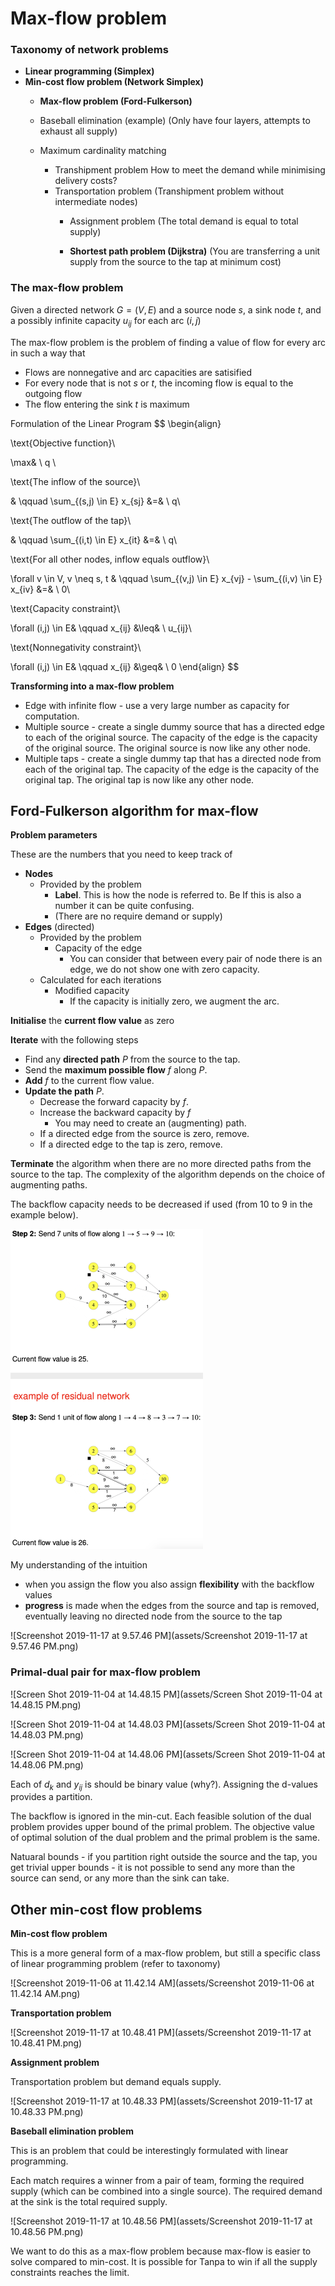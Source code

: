 # Max-flow problem

### **Taxonomy of network problems**

- **Linear programming (Simplex)**
- **Min-cost flow problem (Network Simplex)**
  - **Max-flow problem (Ford-Fulkerson)**
  - Baseball elimination (example)
    (Only have four layers, attempts to exhaust all supply)
  
  - Maximum cardinality matching

    - Transhipment problem
      How to meet the demand while minimising delivery costs?
    - Transportation problem
          (Transhipment problem without intermediate nodes)
        - Assignment problem
              (The total demand is equal to total supply)
    
        - **Shortest path problem (Dijkstra)**
        (You are transferring a unit supply from the source to the tap at minimum cost)



### The max-flow problem

Given a directed network $G = (V,E)$ and a source node $s$, a sink node $t$, and a possibly infinite capacity $u_{ij}$ for each arc $(i,j)$

The max-flow problem is the problem of finding a value of flow for every arc in such a way that

- Flows are nonnegative and arc capacities are satisified
- For every node that is not $s$ or $t$, the incoming flow is equal to the outgoing flow
- The flow entering the sink $t$ is maximum



Formulation of the Linear Program
$$
\begin{align}

\text{Objective function}\\

\max& \ q \\

\text{The inflow of the source}\\

  & \qquad \sum_{(s,j) \in E} x_{sj} &=& \ q\\

\text{The outflow of the tap}\\

  & \qquad \sum_{(i,t) \in E} x_{it} &=& \ q\\

\text{For all other nodes, inflow equals outflow}\\

\forall v \in V, v \neq s, t &
  \qquad \sum_{(v,j) \in E} x_{vj} 
       - \sum_{(i,v) \in E} x_{iv} &=& \ 0\\

\text{Capacity constraint}\\

\forall (i,j) \in E&
  \qquad x_{ij} &\leq& \ u_{ij}\\

\text{Nonnegativity constraint}\\

\forall (i,j) \in E&
  \qquad x_{ij} &\geq& \ 0
\end{align}
$$



**Transforming into a max-flow problem**

- Edge with infinite flow - use a very large number as capacity for computation.
- Multiple source - create a single dummy source that has a directed edge to each of the original source. The capacity of the edge is the capacity of the original source. The original source is now like any other node.
- Multiple taps - create a single dummy tap that has a directed node from each of the original tap. The capacity of the edge is the capacity of the original tap. The original tap is now like any other node.



## Ford-Fulkerson algorithm for max-flow

**Problem parameters**

These are the numbers that you need to keep track of

- **Nodes**
  - Provided by the problem
    - **Label**. This is how the node is referred to. Be If this is also a number it can be quite confusing.
    - (There are no require demand or supply)
- **Edges** (directed)
  - Provided by the problem
    - Capacity of the edge
      - You can consider that between every pair of node there is an edge, we do not show one with zero capacity.
  - Calculated for each iterations
    - Modified capacity
      - If the capacity is initially zero, we augment the arc.



**Initialise** the **current flow value** as zero

**Iterate** with the following steps

- Find any **directed path** $P$ from the source to the tap. 
- Send the **maximum possible flow** $f$ along $P$.
- **Add** $f$ to the current flow value.
- **Update the path** $P$.
  - Decrease the forward capacity by $f$.
  - Increase the backward capacity by $f$
    - You may need to create an (augmenting) path.
  - If a directed edge from the source is zero, remove.
  - If a directed edge to the tap is zero, remove.

**Terminate** the algorithm when there are no more directed paths from the source to the tap. The complexity of the algorithm depends on the choice of augmenting paths.

The backflow capacity needs to be decreased if used (from 10 to 9 in the example below). 

<img src="assets/Screenshot 2019-11-04 at 12.52.50 PM.png" alt="Screenshot 2019-11-04 at 12.52.50 PM" style="zoom:50%;" />

My understanding of the intuition
- when you assign the flow you also assign **flexibility** with the backflow values
- **progress** is made when the edges from the source and tap is removed, eventually leaving no directed node from the source to the tap

![Screenshot 2019-11-17 at 9.57.46 PM](assets/Screenshot 2019-11-17 at 9.57.46 PM.png)





### **Primal-dual pair for max-flow problem**

![Screen Shot 2019-11-04 at 14.48.15 PM](assets/Screen Shot 2019-11-04 at 14.48.15 PM.png)

![Screen Shot 2019-11-04 at 14.48.03 PM](assets/Screen Shot 2019-11-04 at 14.48.03 PM.png)

![Screen Shot 2019-11-04 at 14.48.06 PM](assets/Screen Shot 2019-11-04 at 14.48.06 PM.png)

Each of $d_k$ and $y_{ij}$ is should be binary value (why?). Assigning the d-values provides a partition.

The backflow is ignored in the min-cut. Each feasible solution of the dual problem provides upper bound of the primal problem. The objective value of optimal solution of the dual problem and the primal problem is the same.

Natuaral bounds - if you partition right outside the source and the tap, you get trivial upper bounds - it is not possible to send any more than the source can send, or any more than the sink can take.





## Other min-cost flow problems

**Min-cost flow problem**

This is a more general form of a max-flow problem, but still a specific class of linear programming problem (refer to taxonomy)

![Screenshot 2019-11-06 at 11.42.14 AM](assets/Screenshot 2019-11-06 at 11.42.14 AM.png)



**Transportation problem**

![Screenshot 2019-11-17 at 10.48.41 PM](assets/Screenshot 2019-11-17 at 10.48.41 PM.png)


**Assignment problem**

Transportation problem but demand equals supply.

![Screenshot 2019-11-17 at 10.48.33 PM](assets/Screenshot 2019-11-17 at 10.48.33 PM.png)



**Baseball elimination problem**

This is an problem that could be interestingly formulated with linear programming.

Each match requires a winner from a pair of team, forming the required supply (which can be combined into a single source). The required demand at the sink is the total required supply.

![Screenshot 2019-11-17 at 10.48.56 PM](assets/Screenshot 2019-11-17 at 10.48.56 PM.png)

We want to do this as a max-flow problem because max-flow is easier to solve compared to min-cost. It is possible for Tanpa to win if all the supply constraints reaches the limit.